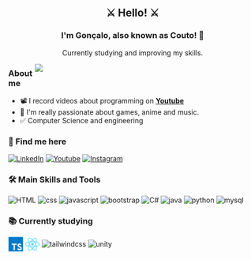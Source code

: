 <div align="center">
  
## ⚔️ Hello! ⚔️

### I'm Gonçalo, also known as Couto! 🦊

Currently studying and improving my skills.

<img src="https://media.tenor.com/w7ThV57JRLkAAAAC/luffy.gif" width="450px" align="right" />

</div>

### About me
- 📽 I record videos about programming on [**Youtube**](https://www.youtube.com/@Couto.Overflow)
- 📴 I'm really passionate about games, anime and music.
- ✅ Computer Science and engineering


### 🔗 Find me here
[![LinkedIn](https://img.shields.io/badge/LinkedIn-FFF?style=for-the-badge&logo=linkedin&logoColor=FF7CA7)](https://www.linkedin.com/in/gon%C3%A7alo-couto/)
[![Youtube](https://img.shields.io/badge/Youtube-FFF?style=for-the-badge&logo=Youtube&logoColor=red)](https://www.youtube.com/@Couto.Overflow)
[![Instagram](https://img.shields.io/badge/Instagram-FFF?style=for-the-badge&logo=Instagram&logoColor=FF7CA7)](https://www.instagram.com/coutozhin/)

### 🛠️ Main Skills and Tools
<div style="display: inline_block">
	<img alt ="HTML" width="30px" src="https://cdn.jsdelivr.net/gh/devicons/devicon@latest/icons/html5/html5-original.svg" />  
	<img alt="css" width="30px" src="https://cdn.jsdelivr.net/gh/devicons/devicon@latest/icons/css3/css3-original.svg" />
	<img alt="javascript" width="30px" src="https://cdn.jsdelivr.net/gh/devicons/devicon@latest/icons/javascript/javascript-original.svg" />
	<img alt="bootstrap" width="30px" src="https://cdn.jsdelivr.net/gh/devicons/devicon@latest/icons/bootstrap/bootstrap-original.svg" />
        <img alt ="C#" width="30px" src="https://cdn.jsdelivr.net/gh/devicons/devicon@latest/icons/csharp/csharp-original.svg" />
        <img alt="java" width="30px" src="https://cdn.jsdelivr.net/gh/devicons/devicon@latest/icons/java/java-original.svg" />
	<img alt="python" width="30px" src="https://cdn.jsdelivr.net/gh/devicons/devicon@latest/icons/python/python-original.svg" />
	<img alt="mysql" width="30px" src="https://cdn.jsdelivr.net/gh/devicons/devicon@latest/icons/mysql/mysql-original.svg" />
</div>

### 📚 Currently studying
<div style="display: inline_block">
  	<img align="center" alt="TypeScript"  width="30px" src="https://raw.githubusercontent.com/devicons/devicon/master/icons/typescript/typescript-plain.svg">
  	<img align="center" alt="React" width="30px" src="https://raw.githubusercontent.com/devicons/devicon/master/icons/react/react-original.svg">
  	<img width="30px" alt="tailwindcss" align="center" src="https://cdn.jsdelivr.net/gh/devicons/devicon@latest/icons/tailwindcss/tailwindcss-original.svg" />  
        <img align="center" alt="unity" width="30px" src="https://cdn.jsdelivr.net/gh/devicons/devicon@latest/icons/unity/unity-original.svg" />
          
</div>
